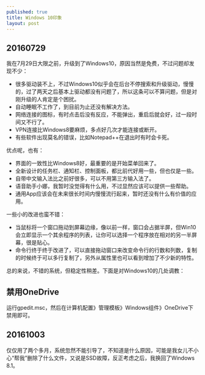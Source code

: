 ```yaml
---
published: true
title: Windows 10印象
layout: post
---
```

## 20160729

我在7月29日大限之前，升级到了Windows10，原因当然是免费，不过问题却发现不少：

- 很多驱动装不上，不过Windows10似乎会在后台不停搜索和升级驱动，慢慢的，过了两天之后基本上驱动都没有问题了，所以这条可以不算问题，但是对刚升级的人肯定是个困扰。
- 自动睡眠不工作了，到目前为止还没有解决方法。
- 网络连接的图标，有时点击后没有反应，不能弹出，重启后就会好，过一段时间又不行了。
- VPN连接比Windows8要麻烦，多点好几次才能连接或断开。
- 有些软件出现莫名的错误，比如Notepad++在退出时有时会卡死。

优点呢，也有：

- 界面的一致性比Windows8好，最重要的是开始菜单回来了。
- 全新设计的任务栏、通知栏、控制面板，都比前代好用一些，但也仅是一些。
- 自带中文输入法比之前好很多，可以不用第三方输入法了。
- 语音助手小娜，我暂时没觉得有什么用，不过显然应该可以提供一些帮助。
- 通用App应该会在未来很长时间内慢慢流行起来，暂时还没有什么有价值的应用。

一些小的改进也蛮不错：

- 当鼠标将一个窗口拖动到屏幕边缘，像以前一样，窗口会占据半屏，但Win10会立即显示一个其余程序的列表，让你可以选择一个程序放在相对的另一半屏幕，很是贴心。
- 命令行终于终于改进了，可以直接拖动窗口来改变命令行的行数和列数，复制的时候终于可以多行复制了，另外从属性里也可以看到增加了不少新的特性。

总的来说，不错的系统，但稳定性稍差。下面是对Windows10的几处调教：

## 禁用OneDrive

运行gpedit.msc，然后在计算机配置》管理模板》Windows组件》OneDrive下禁用即可。

## 20161003

仅仅用了两个多月，系统忽然不能引导了，不知道是什么原因，可能是我女儿不小心“帮我”删除了什么文件，又说是SSD故障，反正考虑之后，我换回了Windows 8.1。